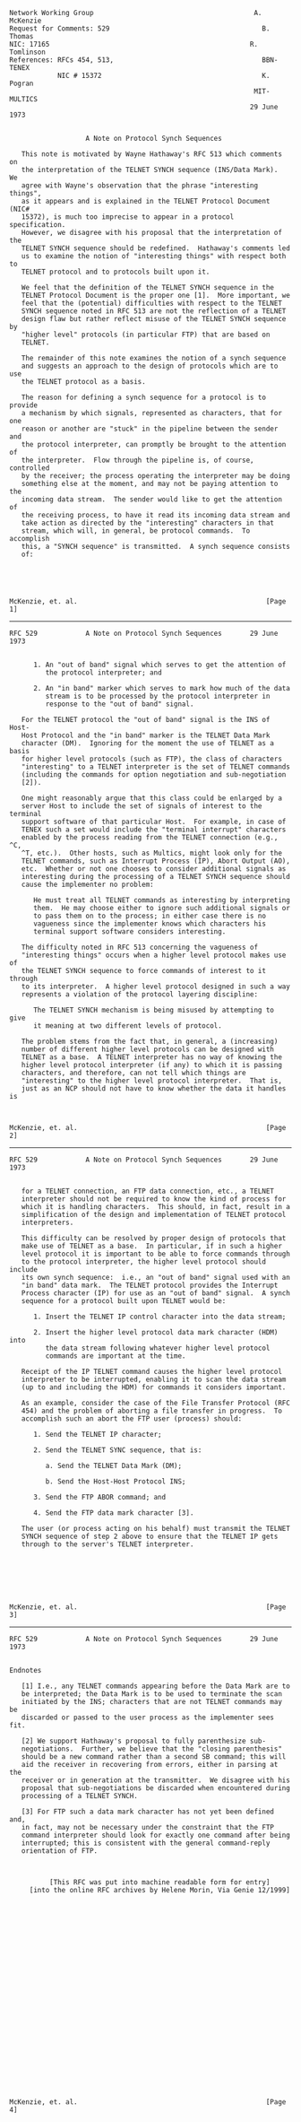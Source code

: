     Network Working Group                                        A. McKenzie
    Request for Comments: 529                                      B. Thomas
    NIC: 17165                                                  R. Tomlinson
    References: RFCs 454, 513,                                     BBN-TENEX
                NIC # 15372                                        K. Pogran
                                                                 MIT-MULTICS
                                                                29 June 1973


                       A Note on Protocol Synch Sequences

       This note is motivated by Wayne Hathaway's RFC 513 which comments on
       the interpretation of the TELNET SYNCH sequence (INS/Data Mark).  We
       agree with Wayne's observation that the phrase "interesting things",
       as it appears and is explained in the TELNET Protocol Document (NIC#
       15372), is much too imprecise to appear in a protocol specification.
       However, we disagree with his proposal that the interpretation of the
       TELNET SYNCH sequence should be redefined.  Hathaway's comments led
       us to examine the notion of "interesting things" with respect both to
       TELNET protocol and to protocols built upon it.

       We feel that the definition of the TELNET SYNCH sequence in the
       TELNET Protocol Document is the proper one [1].  More important, we
       feel that the (potential) difficulties with respect to the TELNET
       SYNCH sequence noted in RFC 513 are not the reflection of a TELNET
       design flaw but rather reflect misuse of the TELNET SYNCH sequence by
       "higher level" protocols (in particular FTP) that are based on
       TELNET.

       The remainder of this note examines the notion of a synch sequence
       and suggests an approach to the design of protocols which are to use
       the TELNET protocol as a basis.

       The reason for defining a synch sequence for a protocol is to provide
       a mechanism by which signals, represented as characters, that for one
       reason or another are "stuck" in the pipeline between the sender and
       the protocol interpreter, can promptly be brought to the attention of
       the interpreter.  Flow through the pipeline is, of course, controlled
       by the receiver; the process operating the interpreter may be doing
       something else at the moment, and may not be paying attention to the
       incoming data stream.  The sender would like to get the attention of
       the receiving process, to have it read its incoming data stream and
       take action as directed by the "interesting" characters in that
       stream, which will, in general, be protocol commands.  To accomplish
       this, a "SYNCH sequence" is transmitted.  A synch sequence consists
       of:





    McKenzie, et. al.                                               [Page 1]

------------------------------------------------------------------------

``` newpage
RFC 529            A Note on Protocol Synch Sequences       29 June 1973


      1. An "out of band" signal which serves to get the attention of
         the protocol interpreter; and

      2. An "in band" marker which serves to mark how much of the data
         stream is to be processed by the protocol interpreter in
         response to the "out of band" signal.

   For the TELNET protocol the "out of band" signal is the INS of Host-
   Host Protocol and the "in band" marker is the TELNET Data Mark
   character (DM).  Ignoring for the moment the use of TELNET as a basis
   for higher level protocols (such as FTP), the class of characters
   "interesting" to a TELNET interpreter is the set of TELNET commands
   (including the commands for option negotiation and sub-negotiation
   [2]).

   One might reasonably argue that this class could be enlarged by a
   server Host to include the set of signals of interest to the terminal
   support software of that particular Host.  For example, in case of
   TENEX such a set would include the "terminal interrupt" characters
   enabled by the process reading from the TELNET connection (e.g., ^C,
   ^T, etc.).  Other hosts, such as Multics, might look only for the
   TELNET commands, such as Interrupt Process (IP), Abort Output (AO),
   etc.  Whether or not one chooses to consider additional signals as
   interesting during the processing of a TELNET SYNCH sequence should
   cause the implementer no problem:

      He must treat all TELNET commands as interesting by interpreting
      them.  He may choose either to ignore such additional signals or
      to pass them on to the process; in either case there is no
      vagueness since the implementer knows which characters his
      terminal support software considers interesting.

   The difficulty noted in RFC 513 concerning the vagueness of
   "interesting things" occurs when a higher level protocol makes use of
   the TELNET SYNCH sequence to force commands of interest to it through
   to its interpreter.  A higher level protocol designed in such a way
   represents a violation of the protocol layering discipline:

      The TELNET SYNCH mechanism is being misused by attempting to give
      it meaning at two different levels of protocol.

   The problem stems from the fact that, in general, a (increasing)
   number of different higher level protocols can be designed with
   TELNET as a base.  A TELNET interpreter has no way of knowing the
   higher level protocol interpreter (if any) to which it is passing
   characters, and therefore, can not tell which things are
   "interesting" to the higher level protocol interpreter.  That is,
   just as an NCP should not have to know whether the data it handles is



McKenzie, et. al.                                               [Page 2]
```

------------------------------------------------------------------------

``` newpage
RFC 529            A Note on Protocol Synch Sequences       29 June 1973


   for a TELNET connection, an FTP data connection, etc., a TELNET
   interpreter should not be required to know the kind of process for
   which it is handling characters.  This should, in fact, result in a
   simplification of the design and implementation of TELNET protocol
   interpreters.

   This difficulty can be resolved by proper design of protocols that
   make use of TELNET as a base.  In particular, if in such a higher
   level protocol it is important to be able to force commands through
   to the protocol interpreter, the higher level protocol should include
   its own synch sequence:  i.e., an "out of band" signal used with an
   "in band" data mark.  The TELNET protocol provides the Interrupt
   Process character (IP) for use as an "out of band" signal.  A synch
   sequence for a protocol built upon TELNET would be:

      1. Insert the TELNET IP control character into the data stream;

      2. Insert the higher level protocol data mark character (HDM) into
         the data stream following whatever higher level protocol
         commands are important at the time.

   Receipt of the IP TELNET command causes the higher level protocol
   interpreter to be interrupted, enabling it to scan the data stream
   (up to and including the HDM) for commands it considers important.

   As an example, consider the case of the File Transfer Protocol (RFC
   454) and the problem of aborting a file transfer in progress.  To
   accomplish such an abort the FTP user (process) should:

      1. Send the TELNET IP character;

      2. Send the TELNET SYNC sequence, that is:

         a. Send the TELNET Data Mark (DM);

         b. Send the Host-Host Protocol INS;

      3. Send the FTP ABOR command; and

      4. Send the FTP data mark character [3].

   The user (or process acting on his behalf) must transmit the TELNET
   SYNCH sequence of step 2 above to ensure that the TELNET IP gets
   through to the server's TELNET interpreter.







McKenzie, et. al.                                               [Page 3]
```

------------------------------------------------------------------------

``` newpage
RFC 529            A Note on Protocol Synch Sequences       29 June 1973


Endnotes

   [1] I.e., any TELNET commands appearing before the Data Mark are to
   be interpreted; the Data Mark is to be used to terminate the scan
   initiated by the INS; characters that are not TELNET commands may be
   discarded or passed to the user process as the implementer sees fit.

   [2] We support Hathaway's proposal to fully parenthesize sub-
   negotiations.  Further, we believe that the "closing parenthesis"
   should be a new command rather than a second SB command; this will
   aid the receiver in recovering from errors, either in parsing at the
   receiver or in generation at the transmitter.  We disagree with his
   proposal that sub-negotiations be discarded when encountered during
   processing of a TELNET SYNCH.

   [3] For FTP such a data mark character has not yet been defined and,
   in fact, may not be necessary under the constraint that the FTP
   command interpreter should look for exactly one command after being
   interrupted; this is consistent with the general command-reply
   orientation of FTP.



          [This RFC was put into machine readable form for entry]
     [into the online RFC archives by Helene Morin, Via Genie 12/1999]


























McKenzie, et. al.                                               [Page 4]
```
